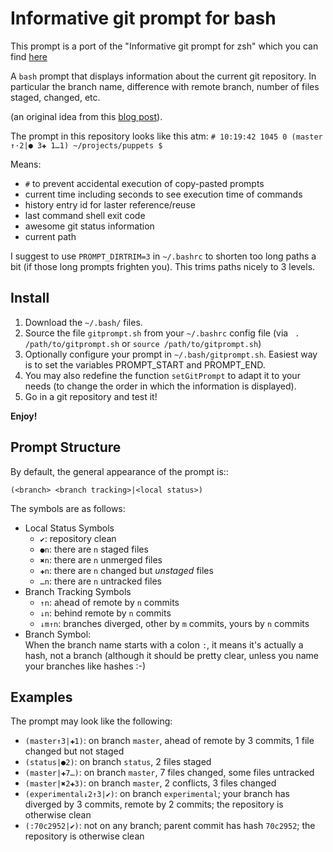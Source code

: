 # Informative git prompt for bash

This prompt is a port of the "Informative git prompt for zsh" which you can find [here](https://github.com/olivierverdier/zsh-git-prompt)

A ``bash`` prompt that displays information about the current git repository.
In particular the branch name, difference with remote branch, number of files staged, changed, etc.

(an original idea from this [blog post][]).

The prompt in this repository looks like this atm:
``# 10:19:42 1045 0 (master ↑·2|● 3✚ 1…1) ~/projects/puppets $ ``

Means:
- ``#`` to prevent accidental execution of copy-pasted prompts
- current time including seconds to see execution time of commands
- history entry id for laster reference/reuse
- last command shell exit code
- awesome git status information
- current path

I suggest to use ``PROMPT_DIRTRIM=3`` in ``~/.bashrc`` to shorten too long paths a bit (if those long prompts frighten you). This trims paths nicely to 3 levels.

## Install

1. Download the ``~/.bash/`` files.
1. Source the file ``gitprompt.sh`` from your ``~/.bashrc`` config file (via `` . /path/to/gitprompt.sh`` or ``source /path/to/gitprompt.sh``)
1. Optionally configure your prompt in ``~/.bash/gitprompt.sh``. Easiest way is to set the variables PROMPT\_START and PROMPT\_END.
1. You may also redefine the function ``setGitPrompt`` to adapt it to your needs (to change the order in which the information is displayed).
1. Go in a git repository and test it!

**Enjoy!**

##  Prompt Structure

By default, the general appearance of the prompt is::

    (<branch> <branch tracking>|<local status>)

The symbols are as follows:

- Local Status Symbols
  - ``✔``: repository clean
  - ``●n``: there are ``n`` staged files
  - ``✖n``: there are ``n`` unmerged files
  - ``✚n``: there are ``n`` changed but *unstaged* files
  - ``…n``: there are ``n`` untracked files
- Branch Tracking Symbols
  - ``↑n``: ahead of remote by ``n`` commits
  - ``↓n``: behind remote by ``n`` commits
  - ``↓m↑n``: branches diverged, other by ``m`` commits, yours by ``n`` commits
- Branch Symbol:<br />
  	When the branch name starts with a colon ``:``, it means it's actually a hash, not a branch (although it should be pretty clear, unless you name your branches like hashes :-)

## Examples

The prompt may look like the following: 

* ``(master↑3|✚1)``: on branch ``master``, ahead of remote by 3 commits, 1 file changed but not staged
* ``(status|●2)``: on branch ``status``, 2 files staged
* ``(master|✚7…)``: on branch ``master``, 7 files changed, some files untracked
* ``(master|✖2✚3)``: on branch ``master``, 2 conflicts, 3 files changed
* ``(experimental↓2↑3|✔)``: on branch ``experimental``; your branch has diverged by 3 commits, remote by 2 commits; the repository is otherwise clean
* ``(:70c2952|✔)``: not on any branch; parent commit has hash ``70c2952``; the repository is otherwise clean

[blog post]: http://sebastiancelis.com/2009/nov/16/zsh-prompt-git-users/
